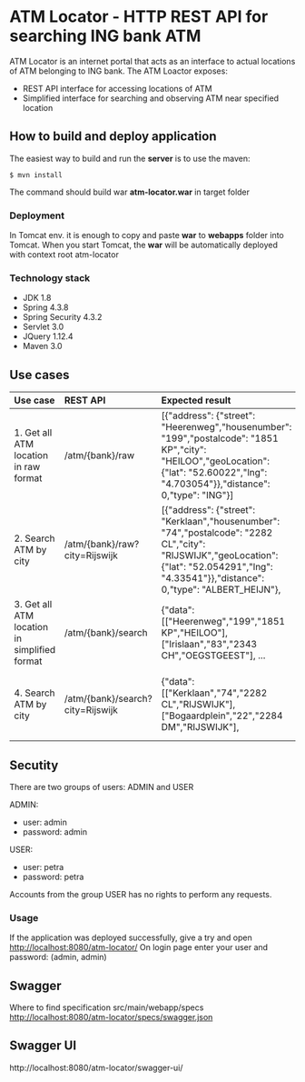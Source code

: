# ATM Locator - HTTP REST API for searching ING bank ATM

ATM Locator is an internet portal that acts as an interface to actual locations of ATM belonging to ING bank. The ATM Loactor exposes:

* REST API interface for accessing locations of ATM
* Simplified interface for searching and observing ATM near specified location

## How to build and deploy application

The easiest way to build and run the **server** is to use the maven:

```text
$ mvn install 
```

The command should build war **atm-locator.war** in target folder

### Deployment

In Tomcat env. it is enough to copy and paste **war** to **webapps** folder into Tomcat. When you start Tomcat, the **war** will be automatically deployed with context root atm-locator

### Technology stack

* JDK 1.8
* Spring 4.3.8
* Spring Security 4.3.2
* Servlet 3.0
* JQuery 1.12.4
* Maven 3.0

## Use cases

| Use case | REST API | Expected result | Description |
| :--- | :--- | :--- | :--- |
| 1. Get all ATM location in raw format | /atm/{bank}/raw | \[{"address": {"street": "Heerenweg","housenumber": "199","postalcode": "1851 KP","city": "HEILOO","geoLocation": {"lat": "52.60022","lng": "4.703054"}},"distance": 0,"type": "ING"}\] | The REST API dispatches a request to [https://www.ing.nl/api/locator/atms/](https://www.ing.nl/api/locator/atms/) and response the result in the same format as it was obtained |
| 2. Search ATM by city | /atm/{bank}/raw?city=Rijswijk | \[{"address": {"street": "Kerklaan","housenumber": "74","postalcode": "2282 CL","city": "RIJSWIJK","geoLocation": {"lat": "52.054291","lng": "4.33541"}},"distance": 0,"type": "ALBERT\_HEIJN"}, | The REST API dispatches a request to [https://www.ing.nl/api/locator/atms/](https://www.ing.nl/api/locator/atms/) and the response will be filtered by city and send to requester in the same format as it was obtained. |
| 3. Get all ATM location in simplified format | /atm/{bank}/search | {"data": \[\["Heerenweg","199","1851 KP","HEILOO"\],\["Irislaan","83","2343 CH","OEGSTGEEST"\], ... | The REST API dispatches a request to [https://www.ing.nl/api/locator/atms/](https://www.ing.nl/api/locator/atms/) and response the result in the simplified format |
| 4. Search ATM by city | /atm/{bank}/search?city=Rijswijk | {"data": \[\["Kerklaan","74","2282 CL","RIJSWIJK"\],\["Bogaardplein","22","2284 DM","RIJSWIJK"\], | The REST API dispatches a request to [https://www.ing.nl/api/locator/atms/](https://www.ing.nl/api/locator/atms/) and the response will be filtered by city and send to requester in the simplified format . |

## Secutity

There are two groups of users: ADMIN and USER

ADMIN:

* user:     admin
* password: admin

USER:

* user:     petra
* password: petra

Accounts from the group USER has no rights to perform any requests.

### Usage

If the application was deployed successfully, give a try and open [http://localhost:8080/atm-locator/](http://localhost:8080/atm-locator/) On login page enter your user and password: \(admin, admin\)

## Swagger

Where to find specification src/main/webapp/specs [http://localhost:8080/atm-locator/specs/swagger.json](http://localhost:8080/atm-locator/specs/swagger.json)

## Swagger UI

http://localhost:8080/atm-locator/swagger-ui/




